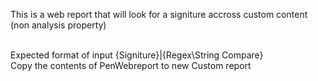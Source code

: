 This is a web report that will look for a signiture accross custom content (non analysis property)

<br>Expected format of input {Signiture}|{Regex\String Compare}
<br>Copy the contents of PenWebreport to new Custom report
